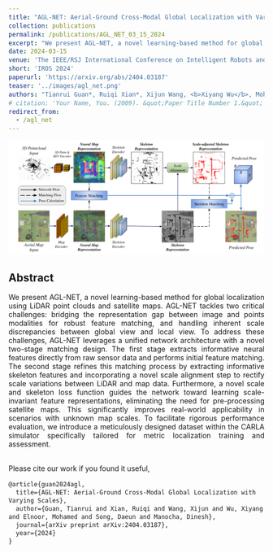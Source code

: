 ```yaml
---
title: "AGL-NET: Aerial-Ground Cross-Modal Global Localization with Varying Scales"
collection: publications
permalink: /publications/AGL_NET_03_15_2024
excerpt: "We present AGL-NET, a novel learning-based method for global localization using LiDAR point clouds and satellite maps. AGL-NET tackles two critical challenges: bridging the representation gap between image and points modalities for robust feature matching, and handling inherent scale discrepancies between global view and local view. To address these challenges, AGL-NET leverages a unified network architecture with a novel two-stage matching design. The first stage extracts informative neural features directly from raw sensor data and performs initial feature matching. The second stage refines this matching process by extracting informative skeleton features and incorporating a novel scale alignment step to rectify scale variations between LiDAR and map data. Furthermore, a novel scale and skeleton loss function guides the network toward learning scale-invariant feature representations, eliminating the need for pre-processing satellite maps. This significantly improves real-world applicability in scenarios with unknown map scales. To facilitate rigorous performance evaluation, we introduce a meticulously designed dataset within the CARLA simulator specifically tailored for metric localization training and assessment."
date: 2024-03-15
venue: 'The IEEE/RSJ International Conference on Intelligent Robots and Systems'
short: 'IROS 2024'
paperurl: 'https://arxiv.org/abs/2404.03187'
teaser: '../images/agl_net.png'
authors: "Tianrui Guan*, Ruiqi Xian*, Xijun Wang, <b>Xiyang Wu</b>, Mohamed Elnoor, Daeun Song, Dinesh Manocha (* indicates equal contributions)"
# citation: 'Your Name, You. (2009). &quot;Paper Title Number 1.&quot; <i>Journal 1</i>. 1(1).'
redirect_from: 
  - /agl_net
---
```


<p style="text-align:center;">
<img src="../images/agl_net.png" width="800">
</p>

## Abstract
<div style="text-align: justify"> We present AGL-NET, a novel learning-based method for global localization using LiDAR point clouds and satellite maps. AGL-NET tackles two critical challenges: bridging the representation gap between image and points modalities for robust feature matching, and handling inherent scale discrepancies between global view and local view. To address these challenges, AGL-NET leverages a unified network architecture with a novel two-stage matching design. The first stage extracts informative neural features directly from raw sensor data and performs initial feature matching. The second stage refines this matching process by extracting informative skeleton features and incorporating a novel scale alignment step to rectify scale variations between LiDAR and map data. Furthermore, a novel scale and skeleton loss function guides the network toward learning scale-invariant feature representations, eliminating the need for pre-processing satellite maps. This significantly improves real-world applicability in scenarios with unknown map scales. To facilitate rigorous performance evaluation, we introduce a meticulously designed dataset within the CARLA simulator specifically tailored for metric localization training and assessment.</div>
<br>

Please cite our work if you found it useful,

```
@article{guan2024agl,
  title={AGL-NET: Aerial-Ground Cross-Modal Global Localization with Varying Scales},
  author={Guan, Tianrui and Xian, Ruiqi and Wang, Xijun and Wu, Xiyang and Elnoor, Mohamed and Song, Daeun and Manocha, Dinesh},
  journal={arXiv preprint arXiv:2404.03187},
  year={2024}
}
```